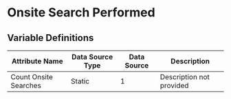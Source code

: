 # Onsite Search Performed

### 

## Variable Definitions

| Attribute Name|Data Source Type|Data Source|Description|
| --- | --- | --- | --- |
|Count Onsite Searches|Static|1|Description not provided|



